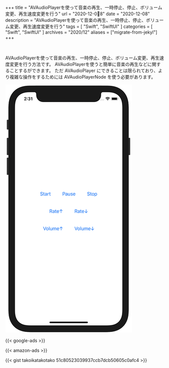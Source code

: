 +++
title =  "AVAudioPlayerを使って音楽の再生、一時停止、停止、ボリューム変更、再生速度変更を行う"
url = "2020-12-08"
date = "2020-12-08"
description = "AVAudioPlayerを使って音楽の再生、一時停止、停止、ボリューム変更、再生速度変更を行う"
tags = [
  "Swift",
  "SwiftUI"
]
categories = [
  "Swift",
  "SwiftUI"
]
archives = "2020/12"
aliases = ["migrate-from-jekyl"]
+++

<br>

AVAudioPlayerを使って音楽の再生、一時停止、停止、ボリューム変更、再生速度変更を行う方法です。
AVAudioPlayerを使うと簡単に音楽の再生などに関することするができます。
ただ AVAudioPlayer にできることは限られており、より複雑な操作をするためには AVAudioPlayerNode を使う必要があります。

![AudioPlayer](1.png)

<!-- Google Ads -->
{{< google-ads >}}

<!-- Amazon Ads -->
{{< amazon-ads >}}

{{< gist takoikatakotako 51c80523039937ccb7dcb50605c0afc4 >}}
